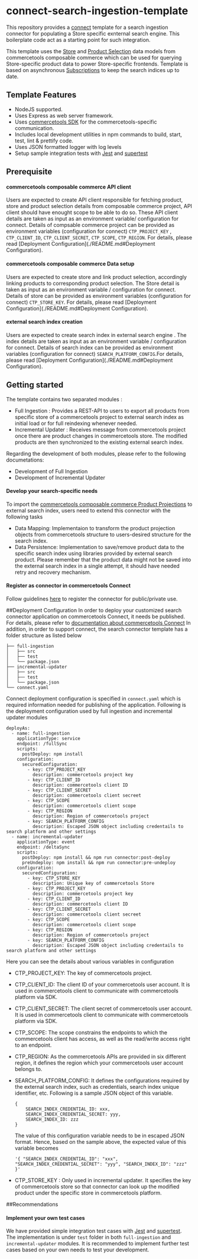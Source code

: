 # connect-search-ingestion-template
This repository provides a [connect](https://docs.commercetools.com/connect) template for a search ingestion connector for populating a Store specific exnternal search engine. This boilerplate code act as a starting point for such integration.

This template uses the [Store](https://docs.commercetools.com/api/projects/stores) and [Product Selection](https://docs.commercetools.com/api/projects/product-selections) data models from commercetools composable commerce which can be used for querying Store-specific product data to power Store-specific frontends. Template is based on asynchronous [Subscriptions](https://docs.commercetools.com/api/projects/subscriptions) to keep the search indices up to date.

## Template Features
- NodeJS supported.
- Uses Express as web server framework.
- Uses [commercetools SDK](https://docs.commercetools.com/sdk/js-sdk-getting-started) for the commercetools-specific communication.
- Includes local development utilities in npm commands to build, start, test, lint & prettify code.
- Uses JSON formatted logger with log levels
- Setup sample integration tests with [Jest](https://jestjs.io/) and [supertest](https://github.com/ladjs/supertest#readme)

## Prerequisite
#### commercetools composable commerce API client
Users are expected to create API client responsible for fetching product, store and product selection details from composable commerce project, API client should have enought scope to be able to do so. These API client details are taken as input as an environment variable/ configuration for connect. Details of compsable commerce project can be provided as environment variables (configuration for connect) `CTP_PROJECT_KEY` , `CTP_CLIENT_ID`, `CTP_CLIENT_SECRET`, `CTP_SCOPE`, `CTP_REGION`. For details, please read [Deployment Configuration](./README.md#Deployment Configuration).

#### commercetools composable commerce Data setup
Users are expected to create store and link product selection, accordingly linking products to corresponding product selection. The Store detail is taken as input as an environment variable / configuration for connect. Details of store can be provided as environment variables (configuration for connect) `CTP_STORE_KEY`. For details, please read [Deployment Configuration](./README.md#Deployment Configuration).

#### external search index creation
Users are expected to create search index in external search engine . The index details are taken as input as an environment variable / configuration for connect. Details of search index can be provided as environment variables (configuration for connect) `SEARCH_PLATFORM_CONFIG`.For details, please read [Deployment Configuration](./README.md#Deployment Configuration).

 
## Getting started
The template contains two separated modules :
- Full Ingestion : Provides a REST-API to users to export all products from specific store of a commercetools project to external search index as initial load or  for full reindexing whenever needed. 
- Incremental Updater : Receives message from commercetools project once there are product changes in commercetools store. The modified products are then synchronized to the existing external search index.

Regarding the development of both modules, please refer to the following documetations:
- Development of Full Ingestion
- Development of Incremental Updater

#### Develop your search-specific needs 
To import the [commercetools composable commerce Product Projections](https://docs.commercetools.com/api/projects/productProjections) to external search index, users need to extend this connector with the following tasks
- Data Mapping: Implementaion to transform the product projection objects from commercetools structure to users-desired structure for the search index.
- Data Persistence: Implementation to save/remove product data to the specific search index using libraries provided by external search product. Please remember that the product data might not be saved into the external search index in a single attempt, it should have needed retry and recovery mechanism.

#### Register as connector in commercetools Connect
Follow guidelines [here](https://docs.commercetools.com/connect/getting-started) to register the connector for public/private use.


##Deployment Configuration
In order to deploy your customized search connector application on commercetools Connect, it needs be published. For details, please refer to [documentation about commercetools Connect](https://docs.commercetools.com/connect/concepts)
In addition, in order to support connect, the search connector template has a folder structure as listed below
```
├── full-ingestion
│   ├── src
│   ├── test
│   └── package.json
├── incremental-updater
│   ├── src
│   ├── test
│   └── package.json
└── connect.yaml
```

Connect deployment configuration is specified in `connect.yaml` which is required information needed for publishing of the application. Following is the deployment configuration used by full ingestion and incremental updater modules
```
deployAs:
  - name: full-ingestion
    applicationType: service
    endpoint: /fullSync
    scripts:
      postDeploy: npm install
    configuration:
      securedConfiguration:
        - key: CTP_PROJECT_KEY
          description: commercetools project key
        - key: CTP_CLIENT_ID
          description: commercetools client ID
        - key: CTP_CLIENT_SECRET
          description: commercetools client secreet
        - key: CTP_SCOPE
          description: commercetools client scope
        - key: CTP_REGION
          description: Region of commercetools project
        - key: SEARCH_PLATFORM_CONFIG
          description: Escaped JSON object including credentails to search platform and other settings
  - name: incremental-updater
    applicationType: event
    endpoint: /deltaSync
    scripts:
      postDeploy: npm install && npm run connector:post-deploy
      preUndeploy: npm install && npm run connector:pre-undeploy
    configuration:
      securedConfiguration:
        - key: CTP_STORE_KEY
          description: Unique key of commercetools Store
        - key: CTP_PROJECT_KEY
          description: commercetools project key
        - key: CTP_CLIENT_ID
          description: commercetools client ID
        - key: CTP_CLIENT_SECRET
          description: commercetools client secreet
        - key: CTP_SCOPE
          description: commercetools client scope
        - key: CTP_REGION
          description: Region of commercetools project
        - key: SEARCH_PLATFORM_CONFIG
          description: Escaped JSON object including credentails to search platform and other settings
```

Here you can see the details about various variables in configuration
- CTP_PROJECT_KEY: The key of commercetools project.
- CTP_CLIENT_ID: The client ID of your commercetools user account. It is used in commercetools client to communicate with commercetools platform via SDK.
- CTP_CLIENT_SECRET: The client secret of commercetools user account. It is used in commercetools client to communicate with commercetools platform via SDK.
- CTP_SCOPE: The scope constrains the endpoints to which the commercetools client has access, as well as the read/write access right to an endpoint.
- CTP_REGION: As the commercetools APIs are provided in six different region, it defines the region which your commercetools user account belongs to.
- SEARCH_PLATFORM_CONFIG: It defines the configurations required by the external search index, such as credentials, search index unique identifier, etc.
  Following is a sample JSON object of this variable.
  
    ```
    {
        SEARCH_INDEX_CREDENTIAL_ID: xxx,
        SEARCH_INDEX_CREDENTIAL_SECRET: yyy,
        SEARCH_INDEX_ID: zzz
    }

    ```
  The value of this configuration variable needs to be in escaped JSON format. Hence, based on the sample above, the expected value of this variable becomes
  ```
  '{ "SEARCH_INDEX_CREDENTIAL_ID": "xxx", "SEARCH_INDEX_CREDENTIAL_SECRET": "yyy", "SEARCH_INDEX_ID": "zzz" }'
  ```
- CTP_STORE_KEY : Only used in incremental updater. It specifies the key of commercetools store so that connector can look up the modified product under the specific store in commercetools platform.

##Recommendations
#### Implement your own test cases
We have provided simple integration test cases with [Jest](https://jestjs.io/) and [supertest](https://github.com/ladjs/supertest#readme). The implementation is under `test` folder in both `full-ingestion` and `incremental-updater` modules. It is recommended to implement further test cases based on your own needs to test your development. 
